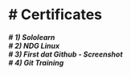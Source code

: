 <h1> # Certificates </h1>
<h5> 
  # 1) Sololearn<br>
# 2) NDG Linux<br>
# 3) First dat Github - Screenshot<br>
# 4) Git Training<br>
</h5>
